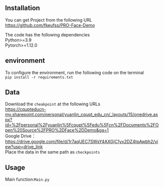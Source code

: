 ## Installation
You can get Project from the following URL<br/>
https://github.com/fkeufss/PRO-Face-Demo

The code has the following dependencies<br/>
 Python>=3.9 <br/>
 Pytorch>=1.12.0

## environment
To configure the environment, run the following code on the terminal
<br/>
`pip install -r requirements.txt`

## Data
Download the `cheakpoint` at the following URLs<br/>
https://cqupteducn-my.sharepoint.com/personal/yuanlin_cqupt_edu_cn/_layouts/15/onedrive.aspx?id=%2Fpersonal%2Fyuanlin%5Fcqupt%5Fedu%5Fcn%2FDocuments%2FOpen%20Source%2FPRO%2DFace%2DDemo&ga=1
<br/>
Google Drive：https://drive.google.com/file/d/1r7aqUEC7SWsY4AXGjC1yx2DZ4tpAwbh2/view?usp=drive_link
<br/>
Place the data in the same path as `checkpoints`

## Usage
Main function:`Main.py`
